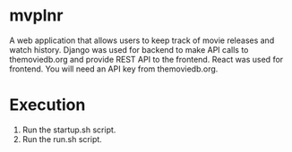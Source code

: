 # mvplnr
A web application that allows users to keep track of movie releases and watch history. Django was used for backend to make API calls to themoviedb.org and provide REST API to the frontend. React was used for frontend. You will need an API key from themoviedb.org.

# Execution
1. Run the startup.sh script.
2. Run the run.sh script.
